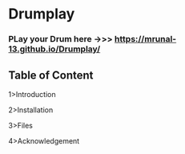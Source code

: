 # Drumplay

### PLay your Drum here ->>> https://mrunal-13.github.io/Drumplay/

## Table of Content
1>Introduction

2>Installation

3>Files

4>Acknowledgement
